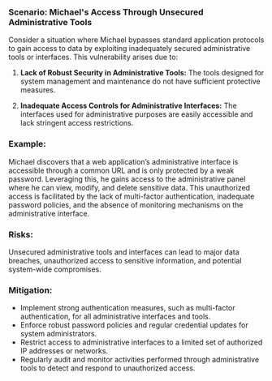 ### Scenario: Michael's Access Through Unsecured Administrative Tools 
Consider a situation where Michael bypasses standard application protocols to gain access to data by exploiting inadequately secured administrative tools or interfaces. This vulnerability arises due to: 

1. **Lack of Robust Security in Administrative Tools:** The tools designed for system management and maintenance do not have sufficient protective measures. 

2. **Inadequate Access Controls for Administrative Interfaces:** The interfaces used for administrative purposes are easily accessible and lack stringent access restrictions. 

### Example: 

Michael discovers that a web application’s administrative interface is accessible through a common URL and is only protected by a weak password. Leveraging this, he gains access to the administrative panel where he can view, modify, and delete sensitive data. This unauthorized access is facilitated by the lack of multi-factor authentication, inadequate password policies, and the absence of monitoring mechanisms on the administrative interface. 

### Risks: 

Unsecured administrative tools and interfaces can lead to major data breaches, unauthorized access to sensitive information, and potential system-wide compromises. 

### Mitigation: 

- Implement strong authentication measures, such as multi-factor authentication, for all administrative interfaces and tools. 
- Enforce robust password policies and regular credential updates for system administrators. 
- Restrict access to administrative interfaces to a limited set of authorized IP addresses or networks. 
- Regularly audit and monitor activities performed through administrative tools to detect and respond to unauthorized access. 